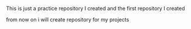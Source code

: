 This is just a practice repository I created and the first repository I created

from now on i will create repository for my projects